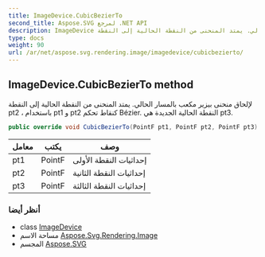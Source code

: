 ```yaml
---
title: ImageDevice.CubicBezierTo
second_title: Aspose.SVG لمرجع .NET API
description: ImageDevice طريقة. لإلحاق منحنى بيزير مكعب بالمسار الحالي. يمتد المنحنى من النقطة الحالية إلى النقطة pt2  باستخدام pt1 و pt2 كنقاط تحكم Bézier. النقطة الحالية الجديدة هي pt3.
type: docs
weight: 90
url: /ar/net/aspose.svg.rendering.image/imagedevice/cubicbezierto/
---
```

## ImageDevice.CubicBezierTo method

لإلحاق منحنى بيزير مكعب بالمسار الحالي. يمتد المنحنى من النقطة الحالية إلى النقطة pt2 ، باستخدام pt1 و pt2 كنقاط تحكم Bézier. النقطة الحالية الجديدة هي pt3.

```csharp
public override void CubicBezierTo(PointF pt1, PointF pt2, PointF pt3)
```

| معامل | يكتب | وصف |
| --- | --- | --- |
| pt1 | PointF | إحداثيات النقطة الأولى |
| pt2 | PointF | إحداثيات النقطة الثانية |
| pt3 | PointF | إحداثيات النقطة الثالثة |

### أنظر أيضا

* class [ImageDevice](../)
* مساحة الاسم [Aspose.Svg.Rendering.Image](../../imagedevice/)
* المجسم [Aspose.SVG](../../../)


